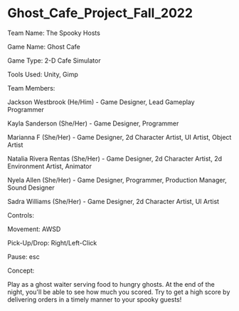 # Ghost_Cafe_Project_Fall_2022

Team Name: The Spooky Hosts

Game Name: Ghost Cafe

Game Type: 2-D Cafe Simulator

Tools Used: Unity, Gimp

Team Members:

  Jackson Westbrook (He/Him) - Game Designer, Lead Gameplay Programmer
  
  Kayla Sanderson (She/Her) - Game Designer, Programmer

  Marianna F (She/Her) - Game Designer, 2d Character Artist, UI Artist, Object Artist
  
  Natalia Rivera Rentas (She/Her) - Game Designer, 2d Character Artist, 2d Environment Artist, Animator
  
  Nyela Allen (She/Her) - Game Designer, Programmer, Production Manager, Sound Designer
  
  Sadra Williams (She/Her) - Game Designer, 2d Character Artist, UI Artist
  
Controls:

  Movement: AWSD
  
  Pick-Up/Drop: Right/Left-Click
  
  Pause: esc
  
Concept:

  Play as a ghost waiter serving food to hungry ghosts.  At the end of the night, you'll be able to see how much you scored. Try to get a high score by delivering orders in a timely manner to your spooky guests!
  
